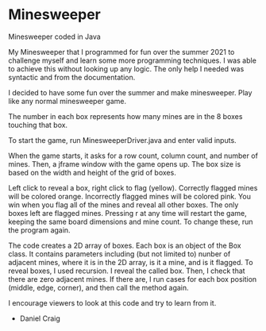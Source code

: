 # Minesweeper
Minesweeper coded in Java

My Minesweeper that I programmed for fun over the summer 2021 to challenge myself and learn some more programming techniques. I was able to achieve this without looking up any logic. The only help I needed was syntactic and from the documentation.

I decided to have some fun over the summer and make minesweeper. Play like any normal minesweeper game.

The number in each box represents how many mines are in the 8 boxes touching that box.

To start the game, run MinesweeperDriver.java and enter valid inputs. 

When the game starts, it asks for a row count, column count, and number of mines. Then, a jframe window with the game opens up. The box size is based on the width and height of the grid of boxes.

Left click to reveal a box, right click to flag (yellow). Correctly flagged mines will be colored orange. Incorrectly flagged mines will be colored pink. You win when you flag all of the mines and reveal all other boxes. The only boxes left are flagged mines. Pressing r at any time will restart the game, keeping the same board dimensions and mine count. To change these, run the program again.

The code creates a 2D array of boxes. Each box is an object of the Box class. It contains parameters including (but not limited to) nunber of adjacent mines, where it is in the 2D array, is it a mine, and is it flagged. To reveal boxes, I used recursion. I reveal the called box. Then, I check that there are zero adjacent mines. If there are, I run cases for each box position (middle, edge, corner), and then call the method again. 

I encourage viewers to look at this code and try to learn from it.

 - Daniel Craig
